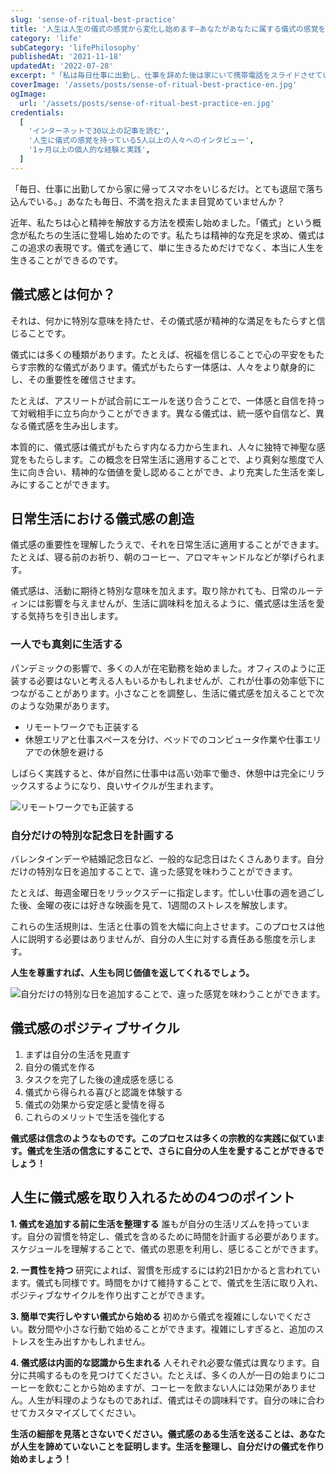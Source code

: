 ```yaml
---
slug: 'sense-of-ritual-best-practice'
title: '人生は人生の儀式の感覚から変化し始めます—あなたがあなたに属する儀式の感覚を構築するのを助けるために'
category: 'life'
subCategory: 'lifePhilosophy'
publishedAt: '2021-11-18'
updatedAt: '2022-07-28'
excerpt: "「私は毎日仕事に出勤し、仕事を辞めた後は家にいて携帯電話をスライドさせています。人生はとても退屈だと感じています。」これはあなたにとっても同じです。毎日目を覚ますと世界が疲れますか？近年、私たちは肉体、心、魂の表現を探求し始めました。儀式感覚という用語は私たちの生活にゆっくりと現れてきました。私たちは精神的な豊かさを追求し始めました。儀式感覚はこの精神を追求するパフォーマンスです。生き残るためだけでなく、生きるために生きるためです。"
coverImage: '/assets/posts/sense-of-ritual-best-practice-en.jpg'
ogImage:
  url: '/assets/posts/sense-of-ritual-best-practice-en.jpg'
credentials:
  [
    'インターネットで30以上の記事を読む',
    '人生に儀式の感覚を持っている5人以上の人々へのインタビュー',
    '1ヶ月以上の個人的な経験と実践',
  ]
---
```


「毎日、仕事に出勤してから家に帰ってスマホをいじるだけ。とても退屈で落ち込んでいる。」あなたも毎日、不満を抱えたまま目覚めていませんか？

近年、私たちは心と精神を解放する方法を模索し始めました。「儀式」という概念が私たちの生活に登場し始めたのです。私たちは精神的な充足を求め、儀式はこの追求の表現です。儀式を通じて、単に生きるためだけでなく、本当に人生を生きることができるのです。

## 儀式感とは何か？

それは、何かに特別な意味を持たせ、その儀式感が精神的な満足をもたらすと信じることです。

儀式には多くの種類があります。たとえば、祝福を信じることで心の平安をもたらす宗教的な儀式があります。儀式がもたらす一体感は、人々をより献身的にし、その重要性を確信させます。

たとえば、アスリートが試合前にエールを送り合うことで、一体感と自信を持って対戦相手に立ち向かうことができます。異なる儀式は、統一感や自信など、異なる儀式感を生み出します。

本質的に、儀式感は儀式がもたらす内なる力から生まれ、人々に独特で神聖な感覚をもたらします。この概念を日常生活に適用することで、より真剣な態度で人生に向き合い、精神的な価値を愛し認めることができ、より充実した生活を楽しみにすることができます。

## 日常生活における儀式感の創造

儀式感の重要性を理解したうえで、それを日常生活に適用することができます。たとえば、寝る前のお祈り、朝のコーヒー、アロマキャンドルなどが挙げられます。

儀式感は、活動に期待と特別な意味を加えます。取り除かれても、日常のルーティンには影響を与えませんが、生活に調味料を加えるように、儀式感は生活を愛する気持ちを引き出します。

### 一人でも真剣に生活する

パンデミックの影響で、多くの人が在宅勤務を始めました。オフィスのように正装する必要はないと考える人もいるかもしれませんが、これが仕事の効率低下につながることがあります。小さなことを調整し、生活に儀式感を加えることで次のような効果があります。

- リモートワークでも正装する
- 休憩エリアと仕事スペースを分け、ベッドでのコンピュータ作業や仕事エリアでの休憩を避ける

しばらく実践すると、体が自然に仕事中は高い効率で働き、休憩中は完全にリラックスするようになり、良いサイクルが生まれます。

![リモートワークでも正装する](https://i.imgur.com/3OGOTJV.jpg)

### 自分だけの特別な記念日を計画する

バレンタインデーや結婚記念日など、一般的な記念日はたくさんあります。自分だけの特別な日を追加することで、違った感覚を味わうことができます。

たとえば、毎週金曜日をリラックスデーに指定します。忙しい仕事の週を過ごした後、金曜の夜には好きな映画を見て、1週間のストレスを解放します。

これらの生活規則は、生活と仕事の質を大幅に向上させます。このプロセスは他人に説明する必要はありませんが、自分の人生に対する責任ある態度を示します。

**人生を尊重すれば、人生も同じ価値を返してくれるでしょう。**

![自分だけの特別な日を追加することで、違った感覚を味わうことができます。](https://i.imgur.com/RiGo0v1.jpg)

## 儀式感のポジティブサイクル

1. まずは自分の生活を見直す
2. 自分の儀式を作る
3. タスクを完了した後の達成感を感じる
4. 儀式から得られる喜びと認識を体験する
5. 儀式の効果から安定感と愛情を得る
6. これらのメリットで生活を強化する

**儀式感は信念のようなものです。このプロセスは多くの宗教的な実践に似ています。儀式を生活の信念にすることで、さらに自分の人生を愛することができるでしょう！**

## 人生に儀式感を取り入れるための4つのポイント

**1. 儀式を追加する前に生活を整理する**
誰もが自分の生活リズムを持っています。自分の習慣を特定し、儀式を含めるために時間を計画する必要があります。スケジュールを理解することで、儀式の恩恵を利用し、感じることができます。

**2. 一貫性を持つ**
研究によれば、習慣を形成するには約21日かかると言われています。儀式も同様です。時間をかけて維持することで、儀式を生活に取り入れ、ポジティブなサイクルを作り出すことができます。

**3. 簡単で実行しやすい儀式から始める**
初めから儀式を複雑にしないでください。数分間や小さな行動で始めることができます。複雑にしすぎると、追加のストレスを生み出すかもしれません。

**4. 儀式感は内面的な認識から生まれる**
人それぞれ必要な儀式は異なります。自分に共鳴するものを見つけてください。たとえば、多くの人が一日の始まりにコーヒーを飲むことから始めますが、コーヒーを飲まない人には効果がありません。人生が料理のようなものであれば、儀式はその調味料です。自分の味に合わせてカスタマイズしてください。

**生活の細部を見落とさないでください。儀式感のある生活を送ることは、あなたが人生を諦めていないことを証明します。生活を整理し、自分だけの儀式を作り始めましょう！**
